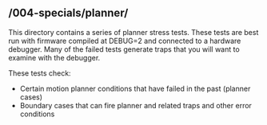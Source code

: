 ## /004-specials/planner/

This directory contains a series of planner stress tests.
These tests are best run with firmware compiled at DEBUG=2 and connected to a hardware debugger. Many of the failed tests generate traps that you will want to examine with the debugger.

These tests check:
- Certain motion planner conditions that have failed in the past (planner cases)
- Boundary cases that can fire planner and related traps and other error conditions
